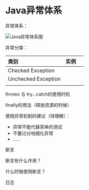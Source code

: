 # Java异常体系

异常体系：

![Java异常体系图]()



 异常分类：



| 类别                | 实例 |      |
| :------------------ | ---- | ---- |
| Checked  Exception  |      |      |
| Unchecked Exception |      |      |
|                     |      |      |

throws 与 try…catch的使用时机



finally的用法（释放资源的时候）





使用异常机制的建议（待理解）：	

- 异常不能代替简单的测试
- 不要过分地细化异常
- ......



断言

断言有什么作用？

什么时候使用断言？



日志







